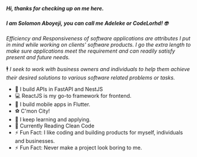 ##### Hi, thanks for checking up on me here.  
##### I am Solomon Aboyeji, you can call me Adeleke or CodeLorhd! 🤓

_Efficiency and Responsiveness of software applications are attributes I put in mind while working on clients' software products. I go the extra length to make sure applications meet the requirement and can readily satisfy present and future needs._

🕴️ _I seek to work with business owners and individuals to help them achieve their desired solutions to various software related problems or tasks._

- 🔭 I build APIs in FastAPI and NestJS
- 💻 ReactJS is my go-to framework for frontend.
- 📱 I build mobile apps in Flutter.
- ⚽ C'mon City!
- 🌱 I keep learning and applying.
- 📕 Currently Reading Clean Code
- ⚡ Fun Fact: I like coding and building products for myself, individuals and businesses.
- ⚡ Fun Fact: Never make a project look boring to me.

<!--
**codelorhd/codelorhd** is a ✨ _special_ ✨ repository because its `README.md` (this file) appears on your GitHub profile.

Here are some ideas to get you started:

- 🔭 I’m currently working on ...
- 🌱 I’m currently learning ...
- 👯 I’m looking to collaborate on ...
- 🤔 I’m looking for help with ...
- 💬 Ask me about ...
- 📫 How to reach me: ...
- 😄 Pronouns: ...
- ⚡ Fun fact: ...
-->
